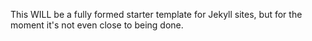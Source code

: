 This WILL be a fully formed starter template for Jekyll sites, but for the moment it's not even close to being done.